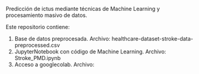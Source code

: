 Predicción de ictus mediante técnicas de Machine Learning y procesamiento masivo de datos.

Este repositorio contiene:
1. Base de datos preprocesada. Archivo: healthcare-dataset-stroke-data-preprocessed.csv
2. JupyterNotebook con código de Machine Learning. Archivo: Stroke_PMD.ipynb
3. Acceso a googlecolab. Archivo:

